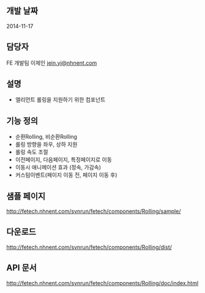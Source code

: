## 개발 날짜
2014-11-17

## 담당자
FE 개발팀 이제인 <jein.yi@nhnent.com>

## 설명
- 엘리먼트 롤링을 지원하기 위한 컴포넌트

## 기능 정의
- 순환Rolling, 비순환Rolling
- 롤링 방향을 좌우, 상하 지원
- 롤링 속도 조절
- 이전페이지, 다음페이지, 특정페이지로 이동
- 이동시 애니메이션 효과 (정속, 가감속)
- 커스텀이벤트(페이지 이동 전, 페이지 이동 후)

## 샘플 페이지
http://fetech.nhnent.com/svnrun/fetech/components/Rolling/sample/

## 다운로드
http://fetech.nhnent.com/svnrun/fetech/components/Rolling/dist/

## API 문서
http://fetech.nhnent.com/svnrun/fetech/components/Rolling/doc/index.html

